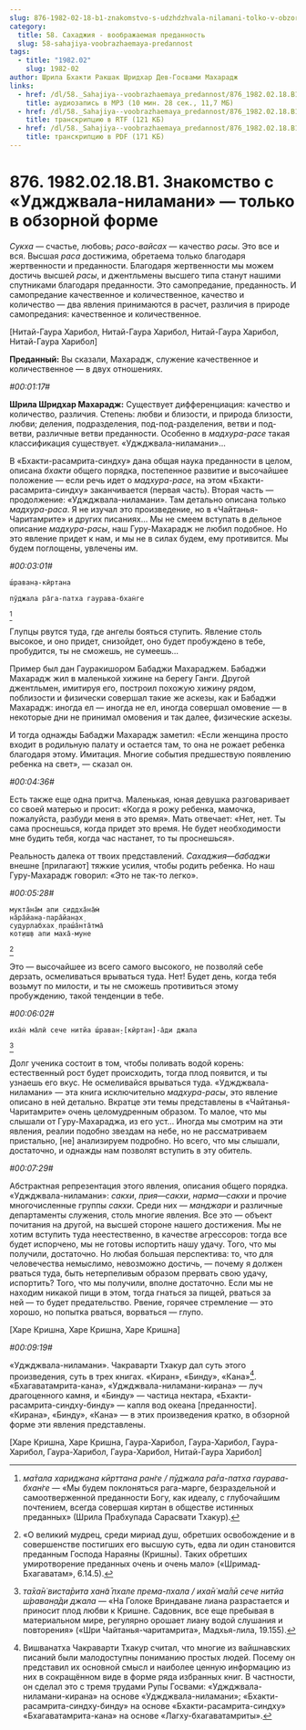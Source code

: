 ```yaml
---
slug: 876-1982-02-18-b1-znakomstvo-s-udzhdzhvala-nilamani-tolko-v-obzornoj-forme
category:
  title: 58. Сахаджия - воображаемая преданность
  slug: 58-sahajiya-voobrazhaemaya-predannost
tags:
  - title: "1982.02"
    slug: 1982-02
author: Шрила Бхакти Ракшак Шридхар Дев-Госвами Махарадж
links:
  - href: /dl/58._Sahajiya--voobrazhaemaya_predannost/876_1982.02.18.B1_SridharMj_Znakomstvo_s_Udzhdzhvala-nilamani--tolko_v_obzornoj_forme.mp3
    title: аудиозапись в MP3 (10 мин. 28 сек., 11,7 МБ)
  - href: /dl/58._Sahajiya--voobrazhaemaya_predannost/876_1982.02.18.B1_SridharMj_Znakomstvo_s_Udzhdzhvala-nilamani--tolko_v_obzornoj_forme.rtf
    title: транскрипцию в RTF (121 КБ)
  - href: /dl/58._Sahajiya--voobrazhaemaya_predannost/876_1982.02.18.B1_SridharMj_Znakomstvo_s_Udzhdzhvala-nilamani--tolko_v_obzornoj_forme.pdf
    title: транскрипцию в PDF (171 КБ)
---
```


# 876. 1982.02.18.B1. Знакомство с «Уджджвала-ниламани» — только в обзорной форме

*Сукха* — счастье, любовь; *расо-вайсах* — качество *расы*. Это все и вся. Высшая *раса* достижима, обретаема только благодаря жертвенности и преданности. Благодаря жертвенности мы можем достичь высшей *расы*, и джентльмены высшего типа станут нашими спутниками благодаря преданности. Это самопредание, преданность. И самопредание качественное и количественное, качество и количество — два явления принимаются в расчет, различия в природе самопредания: качественное и количественное.

[Нитай-Гаура Харибол, Нитай-Гаура Харибол, Нитай-Гаура Харибол, Нитай-Гаура Харибол]

**Преданный:** Вы сказали, Махарадж, служение качественное и количественное — в двух отношениях.

*#00:01:17#*

**Шрила Шридхар Махарадж:** Существует дифференциация: качество и количество, различия. Степень: любви и близости, и природа близости, любви; деления, подразделения, под-под-разделения, ветви и под-ветви, различные ветви преданности. Особенно в *мадхура-расе* такая классификация существует. «Уджджвала-ниламани»…

В «Бхакти-расамрита-синдху» дана общая наука преданности в целом, описана *бхакти* общего порядка, постепенное развитие и высочайшее положение — если речь идет о *мадхура-расе*, на этом «Бхакти-расамрита-синдху» заканчивается (первая часть). Вторая часть — продолжение: «Уджджвала-ниламани». Там детально описана только *мадхура-раса*. Я не изучал это произведение, но в «Чайтанья-Чаритамрите» и других писаниях… Мы не смеем вступать в дельное описание *мадхура-расы*, наш Гуру-Махарадж не любил подобное. Но это явление придет к нам, и мы не в силах будем, ему противится. Мы будем поглощены, увлечены им.

*#00:03:01#*

    ш́раван̣а-кӣртана

    пӯджала ра̄га-патха гаурава-бхан̇ге
[^_ftn1]

Глупцы рвутся туда, где ангелы бояться ступить. Явление столь высокое, и оно придет, снизойдет, оно будет пробуждено в тебе, пробудится, ты не сможешь, не сумеешь…

Пример был дан Гауракишором Бабаджи Махараджем. Бабаджи Махарадж жил в маленькой хижине на берегу Ганги. Другой джентльмен, имитируя его, построил похожую хижину рядом, поблизости и физически совершал такие же аскезы, как и Бабаджи Махарадж: иногда ел — иногда не ел, иногда совершал омовение — в некоторые дни не принимал омовения и так далее, физические аскезы.

И тогда однажды Бабаджи Махарадж заметил: «Если женщина просто входит в родильную палату и остается там, то она не рожает ребенка благодаря этому. Имитация. Многие события предшествую появлению ребенка на свет», — сказал он.

*#00:04:36#*

Есть также еще одна притча. Маленькая, юная девушка разговаривает со своей матерью и просит: «Когда я рожу ребенка, мамочка, пожалуйста, разбуди меня в это время». Мать отвечает: «Нет, нет. Ты сама проснешься, когда придет это время. Не будет необходимости мне будить тебя, когда час настанет, то ты проснешься».

Реальность далека от твоих представлений. *Сахаджия*—*бабаджи* внешне [прилагают] тяжкие усилия, чтобы родить ребенка. Но наш Гуру-Махарадж говорил: «Это не так-то легко».

*#00:05:28#*

    мукта̄на̄м апи сиддха̄на̄м̇
    на̄ра̄йан̣а-пара̄йан̣ах̣
    судурлабхах̣ праш́а̄нта̄тма̄
    кот̣иш̣в апи маха̄-муне
[^_ftn2]

Это — высочайшее из всего самого высокого, не позволяй себе дерзать, осмеливаться врываться туда. Нет! Будет день, когда тебя возьмут по милости, и ты не сможешь противиться этому пробуждению, такой тенденции в тебе.

*#00:06:02#*

    иха̄н̇ ма̄лӣ сече нитйа ш́раван̣-[кӣртан]-а̄ди джала
[^_ftn3]

Долг ученика состоит в том, чтобы поливать водой корень: естественный рост будет происходить, тогда плод появится, и ты узнаешь его вкус. Не осмеливайся врываться туда. «Уджджвала-ниламани» — эта книга исключительно *мадхура-расы*, это явление описано в ней детально. Вкратце эти темы представлены в «Чайтанья-Чаритамрите» очень целомудренным образом. То малое, что мы слышали от Гуру-Махараджа, из его уст… Иногда мы смотрим на эти явления, реалии подобно звездам на небе, но не рассматриваем пристально, [не] анализируем подробно. Но всего, что мы слышали, достаточно, и однажды нам позволят вступить в эту обитель.

*#00:07:29#*

Абстрактная репрезентация этого явления, описания общего порядка. «Уджджвала-ниламани»: *сакхи*, *прия*—*сакхи*, *нарма*—*сакхи* и прочие многочисленные группы *сакхи*. Среди них — *манджари* и различные департаменты служения, столь многие явления. Все это — объект почитания на другой, на высшей стороне нашего достижения. Мы не хотим вступить туда неестественно, в качестве агрессоров: тогда все будет испорчено, мы не готовы испортить нашу удачу. Того, что мы получили, достаточно. Но любая большая перспектива: то, что для человечества немыслимо, невозможно достичь, — почему я должен рваться туда, быть нетерпеливым образом прервать свою удачу, испортить? Того, что мы получили, вполне достаточно. Если мы не находим никакой пищи в этом, тогда гнаться за пищей, рваться за ней — то будет предательство. Рвение, горячее стремление — это хорошо, но попытка рваться, ворваться — глупо.

[Харе Кришна, Харе Кришна, Харе Кришна]

*#00:09:19#*

«Уджджвала-ниламани». Чакраварти Тхакур дал суть этого произведения, суть в трех книгах. «Киран», «Бинду», «Кана»[^_ftn4]. «Бхагаватамрита-кана», «Уджджвала-ниламани-кирана» — луч драгоценного камня, и «Бинду» — частица нектара, «Бхакти-расамрита-синдху-бинду» — капля вод океана [преданности]. «Кирана», «Бинду», «Кана» — в этих произведения кратко, в обзорной форме эти явления представлены.

[Харе Кришна, Харе Кришна, Гаура-Харибол, Гаура-Харибол, Гаура-Харибол, Гаура-Харибол, Гаура-Харибол, Нитай-Гаура Харибол]



[^_ftn1]: *ма̄тала хариджана кӣрттана ран̇ге / пӯджала ра̄га-патха гаурава-бхан̇ге* — «Мы будем поклоняться рага-марге, безраздельной и самоотверженной преданности Богу, как идеалу, с глубочайшим почтением, всегда совершая киртан в обществе истинных преданных» (Шрила Прабхупада Сарасвати Тхакур).

[^_ftn2]: «О великий мудрец, среди мириад душ, обретших освобождение и в совершенстве постигших его высшую суть, едва ли один становится преданным Господа Нараяны (Кришны). Таких обретших умиротворение преданных очень и очень мало» («Шримад-Бхагаватам», 6.14.5).

[^_ftn3]: *та̄ха̄н̇ виста̄рита хан̃а̄ пхале према-пхала / иха̄н̇ ма̄лӣ сече нитйа ш́раван̣а̄ди джала* — «На Голоке Вриндаване лиана разрастается и приносит плод любви к Кришне. Садовник, все еще пребывая в материальном мире, регулярно орошает лиану водой слушания и повторения» («Шри Чайтанья-чаритамрита», Мадхья-лила, 19.155).

[^_ftn4]: Вишванатха Чакраварти Тхакур считал, что многие из вайшнавских писаний были малодоступны пониманию простых людей. Посему он представил их основной смысл и наиболее ценную информацию из них в сокращённом виде в форме ряда избранных книг. В частности, он сделал это с тремя трудами Рупы Госвами: «Уджджвала-ниламани-кирана» на основе «Уджджвала-ниламани»; «Бхакти-расамрита-синдху-бинду» на основе «Бхакти-расамрита-синдху» «Бхагаватамрита-кана» на основе «Лагху-бхагаватамриты».

